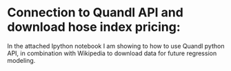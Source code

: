 # Connection to Quandl API and download hose index pricing:

In the attached Ipython notebook I am showing to how to use Quandl python API, in combination with Wikipedia to download data for future regression modeling. 

